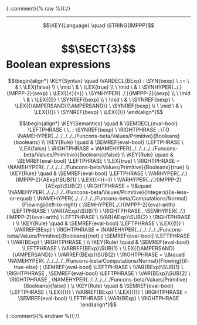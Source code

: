 {::comment}{% raw %}{:/}


----

$$\KEY{Language} \quad \STRING{IMPPP}$$

# $$\SECT{3}$$ Boolean expressions
           


$$\begin{align*}
  \KEY{Syntax} \quad
    \VARDECL{BExp} : \SYN{bexp}
      \ ::= \ & \
      \LEX{false} \\
      \ \mid \ & \ \LEX{true} \\
      \ \mid \ & \ \SYNHYPER{../.}{IMPPP-2}{aexp} \ \LEX{{<}{=}} \ \SYNHYPER{../.}{IMPPP-2}{aexp} \\
      \ \mid \ & \ \LEX{{!}} \ \SYNREF{bexp} \\
      \ \mid \ & \ \SYNREF{bexp} \ \LEX{{\AMPERSAND}{\AMPERSAND}} \ \SYNREF{bexp} \\
      \ \mid \ & \ \LEX{{(}} \ \SYNREF{bexp} \ \LEX{{)}}
\end{align*}$$

$$\begin{align*}
  \KEY{Semantics} \quad
  & \SEMDECL{eval-bool} \LEFTPHRASE \ \_ : \SYNREF{bexp} \ \RIGHTPHRASE  
    :  \TO \NAMEHYPER{../../../../../Funcons-beta/Values/Primitive}{Booleans}{booleans} 
\\
  \KEY{Rule} \quad
    & \SEMREF{eval-bool} \LEFTPHRASE \
                            \LEX{false} \
                          \RIGHTPHRASE  = 
      \NAMEHYPER{../../../../../Funcons-beta/Values/Primitive}{Booleans}{false}
\\
  \KEY{Rule} \quad
    & \SEMREF{eval-bool} \LEFTPHRASE \
                            \LEX{true} \
                          \RIGHTPHRASE  = 
      \NAMEHYPER{../../../../../Funcons-beta/Values/Primitive}{Booleans}{true}
\\
  \KEY{Rule} \quad
    & \SEMREF{eval-bool} \LEFTPHRASE \
                            \VARHYPER{../.}{IMPPP-2}{AExp}\SUB{1} \ \LEX{{<}{=}} \ \VARHYPER{../.}{IMPPP-2}{AExp}\SUB{2} \
                          \RIGHTPHRASE  = \\&\quad
      \NAMEHYPER{../../../../../Funcons-beta/Values/Primitive}{Integers}{is-less-or-equal} \ 
        \NAMEHYPER{../../../../../Funcons-beta/Computations/Normal}{Flowing}{left-to-right}
          (  \SEMHYPER{../.}{IMPPP-2}{eval-arith} \LEFTPHRASE \
                                      \VAR{AExp}\SUB{1} \
                                    \RIGHTPHRASE , 
                 \SEMHYPER{../.}{IMPPP-2}{eval-arith} \LEFTPHRASE \
                                      \VAR{AExp}\SUB{2} \
                                    \RIGHTPHRASE  )
\\
  \KEY{Rule} \quad
    & \SEMREF{eval-bool} \LEFTPHRASE \
                            \LEX{{!}} \ \VARREF{BExp} \
                          \RIGHTPHRASE  = 
      \NAMEHYPER{../../../../../Funcons-beta/Values/Primitive}{Booleans}{not}
        (  \SEMREF{eval-bool} \LEFTPHRASE \
                                    \VAR{BExp} \
                                  \RIGHTPHRASE  )
\\
  \KEY{Rule} \quad
    & \SEMREF{eval-bool} \LEFTPHRASE \
                            \VARREF{BExp}\SUB{1} \ \LEX{{\AMPERSAND}{\AMPERSAND}} \ \VARREF{BExp}\SUB{2} \
                          \RIGHTPHRASE  = \\&\quad
      \NAMEHYPER{../../../../../Funcons-beta/Computations/Normal}{Flowing}{if-true-else}
        (  \SEMREF{eval-bool} \LEFTPHRASE \
                                    \VAR{BExp}\SUB{1} \
                                  \RIGHTPHRASE , 
               \SEMREF{eval-bool} \LEFTPHRASE \
                                    \VAR{BExp}\SUB{2} \
                                  \RIGHTPHRASE , 
               \NAMEHYPER{../../../../../Funcons-beta/Values/Primitive}{Booleans}{false} )
\\
  \KEY{Rule} \quad
    & \SEMREF{eval-bool} \LEFTPHRASE \
                            \LEX{{(}} \ \VARREF{BExp} \ \LEX{{)}} \
                          \RIGHTPHRASE  = 
      \SEMREF{eval-bool} \LEFTPHRASE \
                            \VAR{BExp} \
                          \RIGHTPHRASE 
\end{align*}$$



[Funcons-beta]: /CBS-beta/math/Funcons-beta
  "FUNCONS-BETA"
[Unstable-Funcons-beta]: /CBS-beta/math/Unstable-Funcons-beta
  "UNSTABLE-FUNCONS-BETA"
[Languages-beta]: /CBS-beta/math/Languages-beta
  "LANGUAGES-BETA"
[Unstable-Languages-beta]: /CBS-beta/math/Unstable-Languages-beta
  "UNSTABLE-LANGUAGES-BETA"
[CBS-beta]: /CBS-beta
  "CBS-BETA"
[IMPPP-3.cbs]: https://github.com/plancomps/CBS-beta/blob/math/Unstable-Languages-beta/IMP-Plus-Plus/IMPPP-cbs/IMPPP/IMPPP-3/IMPPP-3.cbs
  "CBS SOURCE FILE ON GITHUB"
[PLAIN]: /CBS-beta/docs/Unstable-Languages-beta/IMP-Plus-Plus/IMPPP-cbs/IMPPP/IMPPP-3
  "CBS SOURCE WEB PAGE"
 [PRETTY]: /CBS-beta/math/Unstable-Languages-beta/IMP-Plus-Plus/IMPPP-cbs/IMPPP/IMPPP-3
  "CBS-KATEX WEB PAGE"
[PDF]: /CBS-beta/math/Unstable-Languages-beta/IMP-Plus-Plus/IMPPP-cbs/IMPPP/IMPPP-3/IMPPP-3.pdf
  "CBS-LATEX PDF FILE"
[PLanCompS Project]: https://plancomps.github.io
  "PROGRAMMING LANGUAGE COMPONENTS AND SPECIFICATIONS PROJECT HOME PAGE"
{::comment}{% endraw %}{:/}
